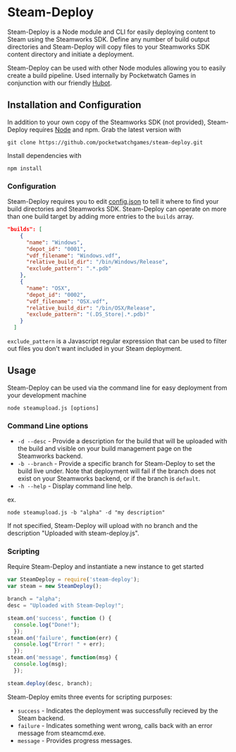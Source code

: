# Steam-Deploy

Steam-Deploy is a Node module and CLI for easily deploying content to Steam using the Steamworks SDK. Define any number of build output directories and Steam-Deploy will copy files to your Steamworks SDK content directory and initiate a deployment.

Steam-Deploy can be used with other Node modules allowing you to easily create a build pipeline. Used internally by Pocketwatch Games in conjunction with our friendly [Hubot](https://hubot.github.com).

## Installation and Configuration
In addition to your own copy of the Steamworks SDK (not provided), Steam-Deploy requires [Node](http://nodejs.org) and npm. Grab the latest version with
```
git clone https://github.com/pocketwatchgames/steam-deploy.git
```

Install dependencies with
```
npm install
```

### Configuration
Steam-Deploy requires you to edit [config.json](https://github.com/PocketwatchGames/steam-deploy/blob/master/config.json) to tell it where to find your build directories and Steamworks SDK. Steam-Deploy can operate on more than one build target by adding more entries to the `builds` array.

```json
"builds": [
    {
      "name": "Windows",
      "depot_id": "0001",
      "vdf_filename": "Windows.vdf",
      "relative_build_dir": "/bin/Windows/Release",
      "exclude_pattern": ".*.pdb"
    },
    {
      "name": "OSX",
      "depot_id": "0002",
      "vdf_filename": "OSX.vdf",
      "relative_build_dir": "/bin/OSX/Release",
      "exclude_pattern": "(.DS_Store|.*.pdb)"
    }
  ]
```

`exclude_pattern` is a Javascript regular expression that can be used to filter out files you don't want included in your Steam deployment.

## Usage
Steam-Deploy can be used via the command line for easy deployment from your development machine
```
node steamupload.js [options]
```

### Command Line options
* `-d --desc` - Provide a description for the build that will be uploaded with the build and visible on your build management page on the Steamworks backend.
* `-b --branch` - Provide a specific branch for Steam-Deploy to set the build live under. Note that deployment will fail if the branch does not exist on your Steamworks backend, or if the branch is `default`.
* `-h --help` - Display command line help.

ex.
```
node steamupload.js -b "alpha" -d "my description"
```

If not specified, Steam-Deploy will upload with no branch and the description "Uploaded with steam-deploy.js".

### Scripting
Require Steam-Deploy and instantiate a new instance to get started
```javascript
var SteamDeploy = require('steam-deploy');
var steam = new SteamDeploy();

branch = "alpha";
desc = "Uploaded with Steam-Deploy!";

steam.on('success', function () {
  console.log("Done!");
  });
steam.on('failure', function(err) {
  console.log("Error! " + err);
  });
steam.on('message', function(msg) {
  console.log(msg);
  });

steam.deploy(desc, branch);
```

Steam-Deploy emits three events for scripting purposes:
* `success` - Indicates the deployment was successfully recieved by the Steam backend.
* `failure` - Indicates something went wrong, calls back with an error message from steamcmd.exe.
* `message` - Provides progress messages.
